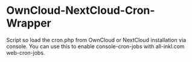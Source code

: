 # OwnCloud-NextCloud-Cron-Wrapper
Script so load the cron.php from OwnCloud or NextCloud installation via console. You can use this to enable console-cron-jobs with all-inkl.com web-cron-jobs. 
